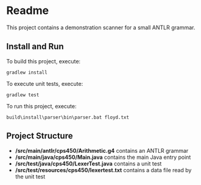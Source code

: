 # Readme

This project contains a demonstration scanner for a small ANTLR grammar.

## Install and Run

To build this project, execute:

```
gradlew install
```

To execute unit tests, execute:

```
gradlew test
```

To run this project, execute:

```
build\install\parser\bin\parser.bat floyd.txt
```

## Project Structure

* **/src/main/antlr/cps450/Arithmetic.g4** contains an ANTLR grammar
* **/src/main/java/cps450/Main.java** contains the main Java entry point
* **/src/test/java/cps450/LexerTest.java** contains a unit test
* **/src/test/resources/cps450/lexertest.txt** contains a data file read by the unit test

